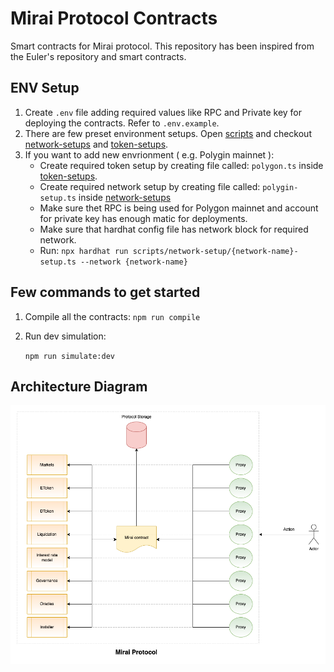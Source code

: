 # Mirai Protocol Contracts

Smart contracts for Mirai protocol. This repository has been inspired from the Euler's repository and smart contracts.


## ENV Setup

1. Create `.env` file adding required values like RPC and Private key for deploying the contracts. Refer to `.env.example`.
2. There are few preset environment setups. Open [scripts](./scripts/) and checkout [network-setups](./scripts/network-setups/) and [token-setups](./scripts/token-setups/).
3. If you want to add new envrionment ( e.g. Polygin mainnet ): 
    - Create required token setup by creating file called: `polygon.ts` inside [token-setups](./scripts/token-setups/).
    - Create required network setup by creating file called: `polygin-setup.ts` inside [network-setups](./scripts/network-setups/)
    - Make sure thet RPC is being used for Polygon mainnet and account for private key has enough matic for deployments.
    - Make sure that hardhat config file has network block for required network.
    - Run: `npx hardhat run scripts/network-setup/{network-name}-setup.ts --network {network-name}`

## Few commands to get started
1. Compile all the contracts: 
    ``` npm run compile ```

2. Run dev simulation:

    ``` npm run simulate:dev ```
## Architecture Diagram

![Mirai protocol architecture](./docs/Mirai%20Protocol%20Architecture.png)

